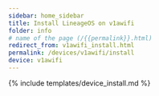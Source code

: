 ```yaml
---
sidebar: home_sidebar
title: Install LineageOS on v1awifi
folder: info
# name of the page (/{{permalink}}.html)
redirect_from: v1awifi_install.html
permalink: /devices/v1awifi/install
device: v1awifi
---
```

{% include templates/device_install.md %}
